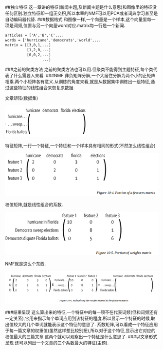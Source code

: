 ##独立特征
这一章讲的特征(新闻主题,及新闻主题是什么意思)和图像里的特征没任何区别.独立特征即一组正交积,所以本章的NMF可以用PCA或者词典学习甚至是自动编码器代替.
###数据格式
和图像一样,一个向量是一个样本,这个向量里每一项是词频,位置与另一个向量word对应.matrix每一行是一个新闻.
```
articles = ['A','B','C',...
words = ['hurricane','democrats','world',...
matrix = [[3,0,1,...]
          [1,2,0,...]
          [0,0,2,...]
                 ...]
```
###之前的聚类方法
之前的聚类方法也可以用.但聚类不能得到主题特征,每个类代表了什么需要人来看.
###NMF
非负矩阵分解,一个大居住分解为两个小的正矩阵相乘.两个小矩阵各有意义.从训练的角度来看,就是从数据集中训练出一组特征,通过这些特征的线性组合来恢复原数据.

文章矩阵(数据集)

![](images/17.png)

特征矩阵,一行一个特征,一个特征和一个样本具有相同的形式(不然怎么线性组合)

![](images/18.png)

权值矩阵,就是线性组合的系数.

![](images/19.png)

NMF就是这么个东西.

![](images/20.png)

###结果呈现
这么算出来的特征,一个特征中的每一项不在代表词频(但和词频还有一定关系),它用来指示每个单词应用到该特征的程度.所以显示一个特征的时候,取出值较大的几个单词就能表示这个特征的意思了.
系数矩阵,可以看成一个特征应用于每一篇文章的权重值(虽然这样想比较别扭),所以对于这个特征,显示出它对应的权值最大的三篇文章.这两个就可以观察出一个特征是什么意思了.
###以文章形式呈现
还可以列出一个文章的三个系数最大的特征(主题).
